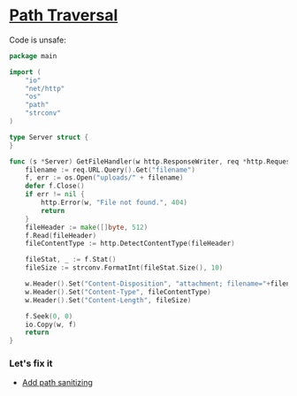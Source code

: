# [Path Traversal](https://owasp.org/www-community/attacks/Path_Traversal)

Code is unsafe:
~~~go
package main

import (
	"io"
	"net/http"
	"os"
	"path"
	"strconv"
)

type Server struct {
}

func (s *Server) GetFileHandler(w http.ResponseWriter, req *http.Request) {
	filename := req.URL.Query().Get("filename")
	f, err := os.Open("uploads/" + filename)
	defer f.Close()
	if err != nil {
		http.Error(w, "File not found.", 404)
		return
	}
	fileHeader := make([]byte, 512)
	f.Read(fileHeader)
	fileContentType := http.DetectContentType(fileHeader)

	fileStat, _ := f.Stat()
	fileSize := strconv.FormatInt(fileStat.Size(), 10)

	w.Header().Set("Content-Disposition", "attachment; filename="+filename)
	w.Header().Set("Content-Type", fileContentType)
	w.Header().Set("Content-Length", fileSize)

	f.Seek(0, 0)
	io.Copy(w, f)
	return
}
~~~

### Let's fix it
- [Add path sanitizing](main.go#L17)